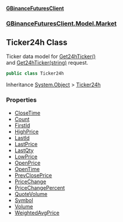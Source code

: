 #### [GBinanceFuturesClient](./index.md 'index')
### [GBinanceFuturesClient.Model.Market](./GBinanceFuturesClient-Model-Market.md 'GBinanceFuturesClient.Model.Market')
## Ticker24h Class
Ticker data model for [Get24hTicker()](./GBinanceFuturesClient-Market-Get24hTicker().md 'GBinanceFuturesClient.Market.Get24hTicker()')   
and [Get24hTicker(string)](./GBinanceFuturesClient-Market-Get24hTicker(string).md 'GBinanceFuturesClient.Market.Get24hTicker(string)') request.  
```csharp
public class Ticker24h
```
Inheritance [System.Object](https://docs.microsoft.com/en-us/dotnet/api/System.Object 'System.Object') &gt; [Ticker24h](./GBinanceFuturesClient-Model-Market-Ticker24h.md 'GBinanceFuturesClient.Model.Market.Ticker24h')  
### Properties
- [CloseTime](./GBinanceFuturesClient-Model-Market-Ticker24h-CloseTime.md 'GBinanceFuturesClient.Model.Market.Ticker24h.CloseTime')
- [Count](./GBinanceFuturesClient-Model-Market-Ticker24h-Count.md 'GBinanceFuturesClient.Model.Market.Ticker24h.Count')
- [FirstId](./GBinanceFuturesClient-Model-Market-Ticker24h-FirstId.md 'GBinanceFuturesClient.Model.Market.Ticker24h.FirstId')
- [HighPrice](./GBinanceFuturesClient-Model-Market-Ticker24h-HighPrice.md 'GBinanceFuturesClient.Model.Market.Ticker24h.HighPrice')
- [LastId](./GBinanceFuturesClient-Model-Market-Ticker24h-LastId.md 'GBinanceFuturesClient.Model.Market.Ticker24h.LastId')
- [LastPrice](./GBinanceFuturesClient-Model-Market-Ticker24h-LastPrice.md 'GBinanceFuturesClient.Model.Market.Ticker24h.LastPrice')
- [LastQty](./GBinanceFuturesClient-Model-Market-Ticker24h-LastQty.md 'GBinanceFuturesClient.Model.Market.Ticker24h.LastQty')
- [LowPrice](./GBinanceFuturesClient-Model-Market-Ticker24h-LowPrice.md 'GBinanceFuturesClient.Model.Market.Ticker24h.LowPrice')
- [OpenPrice](./GBinanceFuturesClient-Model-Market-Ticker24h-OpenPrice.md 'GBinanceFuturesClient.Model.Market.Ticker24h.OpenPrice')
- [OpenTime](./GBinanceFuturesClient-Model-Market-Ticker24h-OpenTime.md 'GBinanceFuturesClient.Model.Market.Ticker24h.OpenTime')
- [PrevClosePrice](./GBinanceFuturesClient-Model-Market-Ticker24h-PrevClosePrice.md 'GBinanceFuturesClient.Model.Market.Ticker24h.PrevClosePrice')
- [PriceChange](./GBinanceFuturesClient-Model-Market-Ticker24h-PriceChange.md 'GBinanceFuturesClient.Model.Market.Ticker24h.PriceChange')
- [PriceChangePercent](./GBinanceFuturesClient-Model-Market-Ticker24h-PriceChangePercent.md 'GBinanceFuturesClient.Model.Market.Ticker24h.PriceChangePercent')
- [QuoteVolume](./GBinanceFuturesClient-Model-Market-Ticker24h-QuoteVolume.md 'GBinanceFuturesClient.Model.Market.Ticker24h.QuoteVolume')
- [Symbol](./GBinanceFuturesClient-Model-Market-Ticker24h-Symbol.md 'GBinanceFuturesClient.Model.Market.Ticker24h.Symbol')
- [Volume](./GBinanceFuturesClient-Model-Market-Ticker24h-Volume.md 'GBinanceFuturesClient.Model.Market.Ticker24h.Volume')
- [WeightedAvgPrice](./GBinanceFuturesClient-Model-Market-Ticker24h-WeightedAvgPrice.md 'GBinanceFuturesClient.Model.Market.Ticker24h.WeightedAvgPrice')
